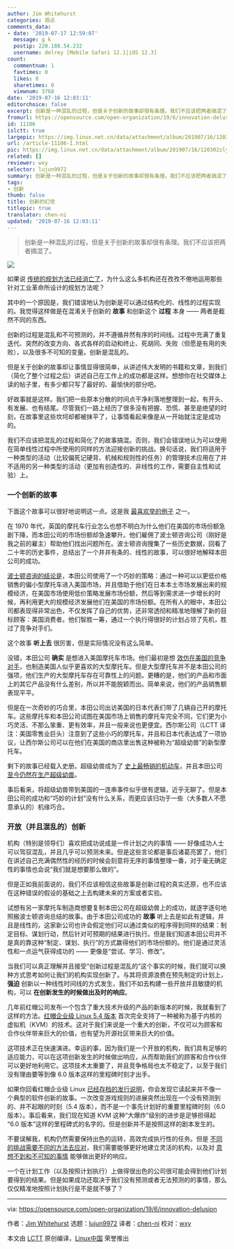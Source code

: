 ```yaml
---
author: Jim Whitehurst
categories: 观点
comments_data:
- date: '2019-07-17 12:59:07'
  message: g k
  postip: 220.188.54.232
  username: delrey [Mobile Safari 12.1|iOS 12.3]
count:
  commentnum: 1
  favtimes: 0
  likes: 0
  sharetimes: 0
  viewnum: 3768
date: '2019-07-16 12:03:11'
editorchoice: false
excerpt: 创新是一种混乱的过程，但是关于创新的故事却很有条理。我们不应该把两者搞混了。
fromurl: https://opensource.com/open-organization/19/6/innovation-delusion
id: 11106
islctt: true
largepic: https://img.linux.net.cn/data/attachment/album/201907/16/120302zlyzlzl2d2vh1eyd.jpg
url: /article-11106-1.html
pic: https://img.linux.net.cn/data/attachment/album/201907/16/120302zlyzlzl2d2vh1eyd.jpg.thumb.jpg
related: []
reviewer: wxy
selector: lujun9972
summary: 创新是一种混乱的过程，但是关于创新的故事却很有条理。我们不应该把两者搞混了。
tags:
- 创新
thumb: false
title: 创新的幻觉
titlepic: true
translator: chen-ni
updated: '2019-07-16 12:03:11'
---
```



> 
> 创新是一种混乱的过程，但是关于创新的故事却很有条理。我们不应该把两者搞混了。
> 
> 
> 


![](/data/attachment/album/201907/16/120302zlyzlzl2d2vh1eyd.jpg)


如果说 [传统的规划方法已经消亡了](https://www.youtube.com/watch?v=8MCbJmZQM9c)，为什么这么多机构还在孜孜不倦地运用那些针对工业革命所设计的规划方法呢？


其中的一个原因是，我们错误地认为创新是可以通过结构化的、线性的过程实现的。我觉得这样做是在混淆关于创新的 **故事** 和创新这个 **过程** 本身 —— 两者是截然不同的东西。


创新的过程是混乱和不可预测的，并不遵循井然有序的时间线。过程中充满了重复迭代、突然的改变方向、各式各样的启动和终止、死胡同、失败（但愿是有用的失败），以及很多不可知的变量。创新是混乱的。


但是关于创新的故事却让事情显得很简单，从讲述伟大发明的书籍和文章，到我们（简化了整个过程之后）讲述自己在工作上的成功都是这样。想想你在社交媒体上读的帖子里，有多少都只写了最好的、最愉快的部分吧。


好故事就是这样。我们把一些原本分散的时间点干净利落地整理到一起，有开头、有发展、也有结尾。尽管我们一路上经历了很多没有把握、恐慌、甚至是绝望的时刻，在故事里这些坎坷却都被抹平了，让事情看起来像是从一开始就注定是成功的。


我们不应该把混乱的过程和简化了的故事搞混。否则，我们会错误地认为可以使用在简单线性过程中所使用的同样的方法迎接创新的挑战。换句话说，我们将适用于一种类型的活动（比较偏死记硬背、机械和规则性的任务）的管理技术应用在了并不适用的另一种类型的活动（更加有创造性的、非线性的工作，需要自主性和试验）上。


### 一个创新的故事


下面这个故事可以很好地说明这一点。这是我 [最喜欢举的例子](https://www.youtube.com/watch?v=8MCbJmZQM9c) 之一。


在 1970 年代，英国的摩托车行业怎么也想不明白为什么他们在美国的市场份额急剧下降，而本田公司的市场份额却急速攀升。他们雇佣了波士顿咨询公司（刚好是我之前的雇主）帮助他们找出问题所在。波士顿咨询搜集了一些历史数据，回看了二十年的历史事件，总结出了一个井井有条的、线性的故事，可以很好地解释本田公司的成功。


[波士顿咨询的结论是](https://assets.publishing.service.gov.uk/government/uploads/system/uploads/attachment_data/file/235319/0532.pdf)，本田公司使用了一个巧妙的策略：通过一种可以以更低价格销售的偏小型摩托车进入美国市场，并且借助于他们在日本本土市场发展出来的规模经济，在美国市场使用低价策略发展市场份额，然后等到需求进一步增长的时候，再利用更大的规模经济发展他们在美国的市场份额。在所有人的眼中，本田公司都表现得非常出色，不仅发挥了自己的优势，还非常透彻和精准地理解了新的目标顾客：美国消费者。他们智胜一筹，通过一个执行得很好的计划占领了先机，胜过了竞争对手们。


这个故事 **听上去** 很厉害，但是实际情况没有这么简单。


没错，本田公司 **确实** 是想进入美国摩托车市场。他们最初是想 [效仿在美国的竞争对手](http://www.howardyu.org/the-revolutionary-approach-honda-took-to-rise-above-competition/)，也制造美国人似乎更喜欢的大型摩托车。但是大型摩托车并不是本田公司的强项，他们生产的大型摩托车存在可靠性上的问题。更糟的是，他们的产品和市面上的其它产品没有什么差别，所以并不能脱颖而出。简单来说，他们的产品销售额表现平平。


但是在一次奇妙的巧合里，本田公司出访美国的日本代表们带了几辆自己开的摩托车。这些摩托车和本田公司试图在美国市场上销售的摩托车完全不同，它们更为小巧灵活、不那么笨重、更有效率，并且一般来说也更便宜。西尔斯公司（LCTT 译注：美国零售业巨头）注意到了这些小巧的摩托车，并且和日本代表达成了一项协议，让西尔斯公司可以在他们在美国的商店里出售这种被称为“超级幼兽”的新型摩托车。


剩下的故事已经载入史册。超级幼兽成为了 [史上最畅销的机动车](https://autoweek.com/article/motorcycles/first-ride-honda-super-cub-c125-abs-all-new-and-still-super-cute)，并且本田公司 [至今仍然在生产超级幼兽](https://www.autoblog.com/2019/02/13/2019-honda-super-cub-first-ride-review/)。


事后看来，将超级幼兽带到美国的一连串事件似乎很有逻辑，近乎无聊了。但是本田公司的成功和“巧妙的计划”没有什么关系，而更应该归功于一些（大多数人不愿意承认的）机缘巧合。


### 开放（并且混乱的）创新


机构（特别是领导们）喜欢把成功说成是一件计划之内的事情 —— 好像成功人士可以驾驭混乱，并且几乎可以预测未来。但是这些言论都是事后诸葛亮罢了，他们在讲述自己充满偶然性的经历的时候会刻意将无序的事情整理一番，对于毫无确定性的事情也会说“我们就是想要那么做的”。


但是正如我前面说的，我们不应该相信这些故事是创新过程的真实还原，也不应该在这种错误的假设的基础之上去构建未来的方案或者实验。


试想有另一家摩托车制造商想要复制本田公司在超级幼兽上的成功，就逐字逐句地照搬波士顿咨询总结的故事。由于本田公司成功的 **故事** 听上去是如此有逻辑，并且是线性的，这家新公司也许会假定他们可以通过类似的程序得到同样的结果：制定目标、谋划行动，然后针对可预期的结果进行执行。但是我们知道本田公司并不是真的靠这种“制定、谋划、执行”的方式赢得他们的市场份额的。他们是通过灵活性和一点运气获得成功的 —— 更像是“尝试、学习、修改”。


当我们可以真正理解并且接受“创新过程是混乱的”这个事实的时候，我们就可以换种方式思考如何让我们的机构实现创新了。与其将资源浪费在预先制定的计划上，**强迫** 创新以一种线性时间线的方式发生，我们不如去构建一些开放并且敏捷的机构，可以 **在创新发生的时候做出及时的响应**。


几年前红帽公司发布一个包含了重大技术升级的产品的新版本的时候，我就看到了这样的方法。[红帽企业级 Linux 5.4 版本](https://access.redhat.com/documentation/en-us/red_hat_enterprise_linux/5/html/5.4_release_notes/index) 首次完全支持了一种被称为基于内核的虚拟机（KVM）的技术。这对于我们来说是一个重大的创新，不仅可以为顾客和合作伙伴带来巨大的价值，也有望为开源社区带来巨大的价值。


这项技术正在快速演进。幸运的事，因为我们是一个开放的机构，我们具有足够的适应能力，可以在这项创新发生的时候做出响应，从而帮助我们的顾客和合作伙伴可以更好地利用它。这项技术太重要了，并且竞争格局也太不稳定了，以至于我们没有理由要等到像 6.0 版本这样的里程碑时刻才出手。


如果你回看红帽企业级 Linux [已经存档的发行说明](https://access.redhat.com/documentation/en-us/red_hat_enterprise_linux/5/html/5.0_release_notes/index)，你会发现它读起来并不像一个典型的软件创新的故事。一次改变游戏规则的进展突然出现在一个没有预测到的、并不起眼的时刻（5.4 版本），而不是一个事先计划好的重要里程碑时刻（6.0 版本）。事后看来，我们现在知道 KVM 这种“大爆炸”级别的进步是足够担得起 “6.0 版本”这样的里程碑式的名字的。但是创新并不是按照这样的剧本发生的。


不要误解我，机构仍然需要保持出色的运转，高效完成执行性的任务。但是 [不同的挑战需要不同的方法去应对](https://opensource.com/open-organization/19/4/managed-enabled-empowered)，我们需要能够更好地建立灵活的机构，以及对 [意想不到和不可知的事情](https://www.linkedin.com/pulse/how-plan-world-full-unknowns-jim-whitehurst/) 能够做出更好的响应。


一个在计划工作（以及按照计划执行）上做得很出色的公司很可能会得到他们计划要得到的结果。但是如果成功还取决于我们没有预测或者无法预测的的事情，那么仅仅精准地按照计划执行是不是就不够了？




---


via: <https://opensource.com/open-organization/19/6/innovation-delusion>


作者：[Jim Whitehurst](https://opensource.com/users/jwhitehurst/users/jwhitehurst/users/n8chz/users/dhdeans) 选题：[lujun9972](https://github.com/lujun9972) 译者：[chen-ni](https://github.com/chen-ni) 校对：[wxy](https://github.com/wxy)


本文由 [LCTT](https://github.com/LCTT/TranslateProject) 原创编译，[Linux中国](https://linux.cn/) 荣誉推出